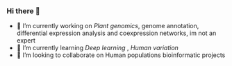 ### Hi there 👋

- 🔭 I’m currently working on _Plant genomics_, genome annotation, differential expression analysis and coexpression networks, im not an expert
- 🌱 I’m currently learning _Deep learning_ , _Human variation_
- 👯 I’m looking to collaborate on Human populations bioinformatic projects

<!--
**TheGreatJack/TheGreatJack** is a ✨ _special_ ✨ repository because its `README.md` (this file) appears on your GitHub profile.

Here are some ideas to get you started:

- 🔭 I’m currently working on ...
- 🌱 I’m currently learning ...
- 👯 I’m looking to collaborate on ...
- 🤔 I’m looking for help with ...
- 💬 Ask me about ...
- 📫 How to reach me: ...
- 😄 Pronouns: ...
- ⚡ Fun fact: ...
-->
